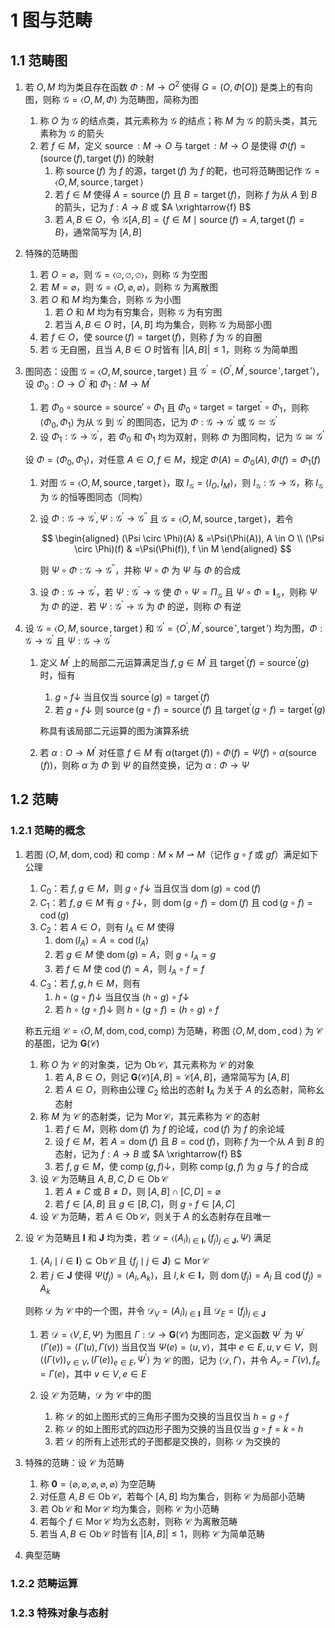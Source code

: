 # 1 图与范畴

## 1.1 范畴图
1. 若 $O, M$ 均为类且存在函数 $\Phi: M \rightarrow O^{2}$ 使得 $G = (O, \Phi[O])$ 是类上的有向图，则称 $\mathcal G = \left<O, M, \Phi\right>$ 为范畴图，简称为图
    1. 称 $O$ 为 $\mathcal{G}$ 的结点类，其元素称为 $\mathcal{G}$ 的结点；称 $M$ 为 $\mathcal{G}$ 的箭头类，其元素称为 $\mathcal{G}$ 的箭头
    2. 若 $f \in M$，定义 $\operatorname{source}: M \rightarrow O$ 与 $\operatorname{target}: M \rightarrow O$ 是使得 $\Phi(f) = (\operatorname{source}(f), \operatorname{target}(f))$ 的映射
        1. 称 $\operatorname{source}(f)$ 为 $f$ 的源，$\operatorname{target}(f)$ 为 $f$ 的靶，也可将范畴图记作 $\mathcal G = \left<O, M, \operatorname{source}, \operatorname{target}\right>$
        2. 若 $f \in M$ 使得 $A=\operatorname{source}(f)$ 且 $B=\operatorname{target}(f)$，则称 $f$ 为从 $A$ 到 $B$ 的箭头，记为 $f: A \rightarrow B$ 或 $A \xrightarrow{f} B$
        3. 若 $A, B \in O$，令 $\mathcal{G}[A, B]=\{f \in M \mid \operatorname{source}(f)=A, \operatorname{target}(f)=B\}$，通常简写为 $[A, B]$

2. 特殊的范畴图
    1. 若 $O=\varnothing$，则 $\mathcal{G}=\langle\varnothing, \varnothing, \varnothing\rangle$，则称 $\mathcal{G}$ 为空图
    2. 若 $M=\varnothing$，则 $\mathcal{G}=\langle O, \varnothing, \varnothing\rangle$，则称 $\mathcal{G}$ 为离散图
    3. 若 $O$ 和 $M$ 均为集合，则称 $\mathcal{G}$ 为小图
        1. 若 $O$ 和 $M$ 均为有穷集合，则称 $\mathcal{G}$ 为有穷图
        2. 若当 $A, B \in O$ 时，$[A, B]$ 均为集合，则称 $\mathcal{G}$ 为局部小图
    4. 若 $f \in O$，使 $\operatorname{source}(f)=\operatorname{target}(f)$，则称 $f$ 为 $\mathcal{G}$ 的自圈
    5. 若 $\mathcal{G}$ 无自圈，且当 $A, B \in O$ 时皆有 $|[A, B]| \leqslant 1$，则称 $\mathcal{G}$ 为简单图
3. 图同态：设图 $\mathcal{G}=\langle O, M, \operatorname{source}, \operatorname{target}\rangle$ 且 $\mathcal{G}^{\prime}=\langle O^{\prime}, M^{\prime}, \operatorname{source}', \operatorname{target}'\rangle$，设 $\Phi_{0}: O \rightarrow O^{\prime}$ 和 $\Phi_{1}: M \rightarrow M^{\prime}$
    1. 若 $\Phi_{0} \circ \mathrm{source}=\mathrm{source}' \circ \Phi_{1}$ 且 $\Phi_{0} \circ \mathrm{target}=\mathrm{target}^{\prime} \circ \Phi_{1}$，则称 $\left\langle\Phi_{0}, \Phi_{1}\right\rangle$ 为从 $\mathcal{G}$ 到 $\mathcal{G}^{\prime}$ 的图同态，记为 $\Phi: \mathcal{G} \rightarrow \mathcal{G}^{\prime}$ 或 $\mathcal{G} \simeq \mathcal{G}^{\prime}$
    2. 设 $\Phi_{1}: \mathcal{G} \rightarrow \mathcal{G}^{\prime}$，若 $\Phi_{0}$ 和 $\Phi_{1}$ 均为双射，则称 $\Phi$ 为图同构，记为 $\mathcal{G} \cong \mathcal{G}^{\prime}$

    设 $\Phi=\left\langle\Phi_{0}, \Phi_{1}\right\rangle$，对任意 $A\in O, f \in M$，规定 $\Phi(A) =\Phi_{0}(A), \Phi(f) =\Phi_{1}(f)$

    1. 对图 $\mathcal{G}=\langle O, M, \operatorname{source}, \operatorname{target}\rangle$，取 $I_{\mathcal{G}}=\left\langle I_{O}, I_{M}\right\rangle$，则 $I_{\mathcal{G}}: \mathcal{G} \rightarrow \mathcal{G}$，称 $I_{\mathcal{G}}$ 为 $\mathcal{G}$ 的恒等图同态（同构）
    2. 设 $\Phi: \mathcal{G} \rightarrow \mathcal{G}^{\prime}, \Psi: \mathcal{G}^{\prime} \rightarrow \mathcal{G}^{\prime \prime}$ 且 $\mathcal{G}=\langle O, M, \operatorname{source}, \operatorname{target}\rangle$，若令

        $$
        \begin{aligned}
        (\Psi \circ \Phi)(A) & =\Psi(\Phi(A)), A \in O \\
        (\Psi \circ \Phi)(f) & =\Psi(\Phi(f)), f \in M
        \end{aligned}
        $$

        则 $\Psi \circ \Phi: \mathcal{G} \rightarrow \mathcal{G}^{\prime \prime}$，并称 $\Psi \circ \Phi$ 为 $\Psi$ 与 $\Phi$ 的合成

    3. 设 $\Phi: \mathcal{G} \rightarrow \mathcal{G}^{\prime}$，若 $\Psi: \mathcal{G}^{\prime} \rightarrow \mathcal{G}$ 使 $\Phi \circ \Psi=\Pi_{\mathcal{G}}$ 且 $\Psi \circ \Phi=\mathbf{I}_{\mathcal{G}}$，则称 $\Psi$ 为 $\Phi$ 的逆．若 $\Psi: \mathcal{G}^{\prime} \rightarrow \mathcal{G}$ 为 $\Phi$ 的逆，则称 $\Phi$ 有逆

4. 设 $\mathcal{G}=\langle O, M, \operatorname{source}, \operatorname{target}\rangle$ 和 $\mathcal{G}^{\prime}=\langle O^{\prime}, M^{\prime}, \operatorname{source}', \operatorname{target}'\rangle$ 均为图，$\Phi: \mathcal{G} \rightarrow \mathcal{G}^{\prime}$ 且 $\Psi: \mathcal{G} \rightarrow \mathcal{G}^{\prime}$
    1. 定义 $M^{\prime}$ 上的局部二元运算满足当 $f, g \in M^{\prime}$ 且 $\operatorname{target}^{\prime}(f)=\operatorname{source}^{\prime}(g)$ 时，恒有
        1. $g \circ f \downarrow$ 当且仅当 $\operatorname{source}^{\prime}(g)=\operatorname{target}^{\prime}(f)$
        2. 若 $g \circ f \downarrow$ 则 $\operatorname{source}(g \circ f)=\operatorname{source}^{\prime}(f)$ 且 $\operatorname{target}^{\prime}(g \circ f)=\operatorname{target}^{\prime}(g)$

        称具有该局部二元运算的图为演算系统

    2. 若 $\alpha: O \rightarrow M^{\prime}$ 对任意 $f \in M$ 有 $\alpha(\operatorname{target}(f)) \circ \Phi(f)=\Psi(f) \circ \alpha(\operatorname{source}(f))$，则称 $\alpha$ 为 $\Phi$ 到 $\Psi$ 的自然变换，记为 $\alpha: \Phi \rightarrow \Psi$

## 1.2 范畴
### 1.2.1 范畴的概念
1. 若图 $\langle O, M, \mathrm{dom}, \mathrm{cod}\rangle$ 和 $\mathrm{comp}: M \times M \rightharpoonup M$（记作 $g \circ f$ 或 $gf$）满足如下公理
    1. $C_{0}$：若 $f, g \in M$，则 $g \circ f \downarrow$ 当且仅当 $\operatorname{dom}(g)=\operatorname{cod}(f)$
    2. $C_{1}$：若 $f, g \in M$ 有 $g \circ f \downarrow$，则 $\operatorname{dom}(g \circ f)=\operatorname{dom}(f)$ 且 $\operatorname{cod}(g \circ f)= \operatorname{cod}(g)$
    3. $C_{2}$：若 $A \in O$，则有 $I_{A} \in M$ 使得
        1. $\operatorname{dom}\left(I_{A}\right)=A=\operatorname{cod}\left(I_{A}\right)$
        2. 若 $g \in M$ 使 $\operatorname{dom}(g)=A$，则 $g \circ I_{A}=g$
        3. 若 $f \in M$ 使 $\operatorname{cod}(f)=A$，则 $I_{A} \circ f=f$
    4. $C_{3}$：若 $f, g, h \in M$，则有
        1. $h \circ (g \circ f) \downarrow$ 当且仅当 $(h \circ g) \circ f \downarrow$
        2. 若 $h \circ (g \circ f) \downarrow$ 则 $h \circ (g \circ f)=(h \circ g) \circ f$

    称五元组 $\mathscr{C}=\langle O, M, \mathrm{dom}, \mathrm{cod}, \mathrm{comp}\rangle$ 为范畴，称图 $\langle O, M, \operatorname{dom}, \operatorname{cod}\rangle$ 为 $\mathscr{C}$ 的基图，记为 $\mathbf{G}(\mathscr{C})$

    1. 称 $O$ 为 $\mathscr{C}$ 的对象类，记为 $\operatorname{Ob} \mathscr{C}$，其元素称为 $\mathscr{C}$ 的对象
        1. 若 $A, B \in O$，则记 $\mathbf{G}(\mathscr{C})[A, B]=\mathscr{C}[A, B]$，通常简写为 $[A, B]$
        2. 若 $A \in O$，则称由公理 $C_{2}$ 给出的态射 $\mathbf{I}_{A}$ 为关于 $A$ 的幺态射，简称幺态射
    2. 称 $M$ 为 $\mathscr{C}$ 的态射类，记为 $\operatorname{Mor} \mathscr{C}$，其元素称为 $\mathscr{C}$ 的态射
        1. 若 $f \in M$，则称 $\operatorname{dom}(f)$ 为 $f$ 的论域，$\operatorname{cod}(f)$ 为 $f$ 的余论域
        2. 设 $f \in M$，若 $A=\operatorname{dom}(f)$ 且 $B=\operatorname{cod}(f)$，则称 $f$ 为一个从 $A$ 到 $B$ 的态射，记为 $f: A \rightarrow B$ 或 $A \xrightarrow{f} B$
        3. 若 $f, g \in M$，使 $\operatorname{comp}(g, f) \downarrow$，则称 $\operatorname{comp}(g, f)$ 为 $g$ 与 $f$ 的合成
    3. 设 $\mathscr{C}$ 为范畴且 $A, B, C, D \in \operatorname{Ob} \mathscr{C}$
        1. 若 $A \neq C$ 或 $B \neq D$，则 $[A, B] \cap [C, D]=\varnothing$
        2. 若 $f \in[A, B]$ 且 $g \in[B, C]$，则 $g \circ f \in[A, C]$
    4. 设 $\mathscr{C}$ 为范畴，若 $A \in \operatorname{Ob} \mathscr{C}$，则关于 $A$ 的幺态射存在且唯一

2. 设 $\mathscr{C}$ 为范畴且 $\mathbf{I}$ 和 $\mathbf{J}$ 均为类，若 $\mathcal{D}=\langle\left(A_{i}\right)_{i \in \mathbf{I}}, \left(f_{j}\right)_{j \in \mathbf{J}}, \Psi\rangle$ 满足
    1. $\left\{A_{i} \mid i \in \mathbf{I}\right\} \subseteq \operatorname{Ob} \mathscr{C}$ 且 $\left\{f_{j} \mid j \in \mathbf{J}\right\} \subseteq \operatorname{Mor} \mathscr{C}$
    2. 若 $j \in \mathbf{J}$ 使得 $\Psi\left(f_{j}\right)=\left\langle A_{l}, A_{k}\right\rangle$，且 $l, k \in \mathbf{I}$，则 $\operatorname{dom}\left(f_{j}\right)=A_{l}$ 且 $\operatorname{cod}\left(f_{j}\right)=A_{k}$

    则称 $\mathcal{D}$ 为 $\mathscr{C}$ 中的一个图，并令 $\mathcal{D}_{V}=\left(A_{i}\right)_{i \in \mathbf{I}}$ 且 $\mathcal{D}_{E}=\left(f_{j}\right)_{j \in \mathbf{J}}$

    1. 若 $\mathcal{D}=\langle V, E, \Psi\rangle$ 为图且 $\Gamma: \mathcal{D} \rightarrow \mathbf{G}(\mathscr{C})$ 为图同态，定义函数 $\Psi^{\prime}$ 为 $\Psi^{\prime}(\Gamma(e))=\langle\Gamma(u), \Gamma(v)\rangle$ 当且仅当 $\Psi(e)=\langle u, v\rangle$，其中 $e \in E, u, v \in V$，则 $\left\langle(\Gamma(v))_{v \in V},(\Gamma(e))_{e \in E}, \Psi^{\prime}\right\rangle$ 为 $\mathscr{C}$ 的图，记为 $\langle\mathcal{D}, \Gamma\rangle$，并令 $A_{v}=\Gamma(v), f_{e}=\Gamma(e)$，其中 $v \in V, e \in E$
    2. 设 $\mathscr{C}$ 为范畴，$\mathcal{D}$ 为 $\mathscr{C}$ 中的图

        <!-- TODO: 1.6, 1.7 -->

        1. 称 $\mathcal{D}$ 的如上图形式的三角形子图为交换的当且仅当 $h=g \circ f$
        2. 称 $\mathcal{D}$ 的如上图形式的四边形子图为交换的当且仅当 $g \circ f=k \circ h$
        3. 若 $\mathcal{D}$ 的所有上述形式的子图都是交换的，则称 $\mathcal{D}$ 为交换的

3. 特殊的范畴：设 $\mathscr C$ 为范畴
    1. 称 $\mathbf{0} = \left<\varnothing, \varnothing, \varnothing, \varnothing, \varnothing\right>$ 为空范畴
    2. 对任意 $A, B \in \operatorname{Ob} \mathscr{C}$，若每个 $[A, B]$ 均为集合，则称 $\mathscr{C}$ 为局部小范畴
    3. 若 $\operatorname{Ob} \mathscr{C}$ 和 $\operatorname{Mor} \mathscr{C}$ 均为集合，则称 $\mathscr{C}$ 为小范畴
    4. 若每个 $f \in \operatorname{Mor} \mathscr{C}$ 均为幺态射，则称 $\mathscr{C}$ 为离散范畴
    5. 若当 $A, B \in \operatorname{Ob} \mathscr{C}$ 时皆有 $|[A, B]| \leqslant 1$，则称 $\mathscr{C}$ 为简单范畴
4. 典型范畴

### 1.2.2 范畴运算

### 1.2.3 特殊对象与态射
